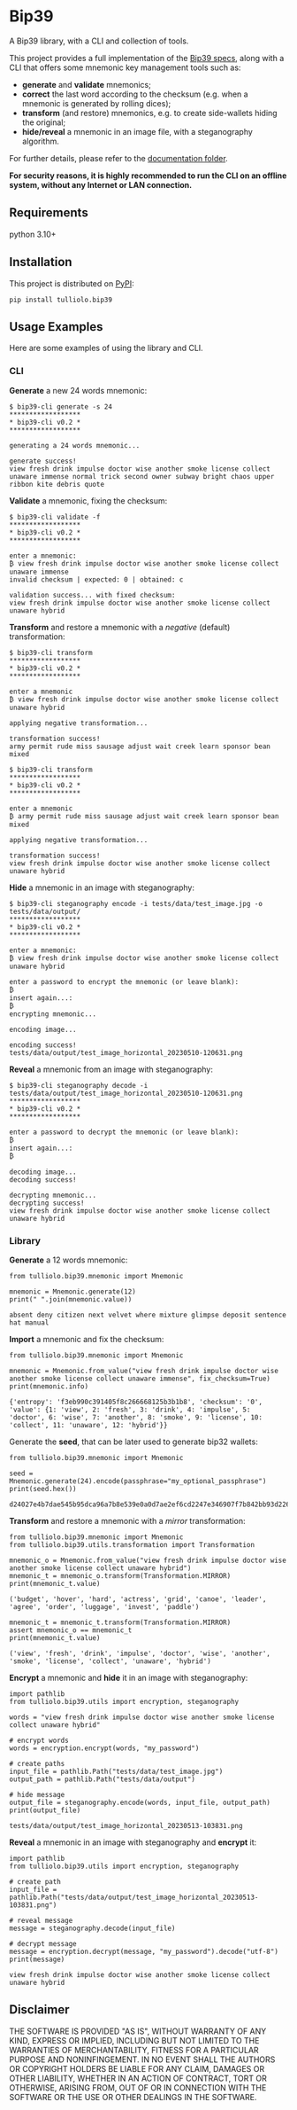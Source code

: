 # Bip39
A Bip39 library, with a CLI and collection of tools.

This project provides a full implementation of the [Bip39 specs](https://github.com/bitcoin/bips/blob/master/bip-0039.mediawiki), along with a CLI that offers some mnemonic key management tools such as:
- **generate** and **validate** mnemonics;
- **correct** the last word according to the checksum (e.g. when a mnemonic is generated by rolling dices);
- **transform** (and restore) mnemonics, e.g. to create side-wallets hiding the original;
- **hide/reveal** a mnemonic in an image file, with a steganography algorithm.

For further details, please refer to the [documentation folder](https://github.com/tulliolo/bip39/wiki).

**For security reasons, it is highly recommended to run the CLI on an offline system, without any Internet or LAN connection.**

## Requirements
python 3.10+

## Installation
This project is distributed on [PyPI](https://pypi.org/):
```
pip install tulliolo.bip39
```

## Usage Examples
Here are some examples of using the library and CLI.

### CLI
**Generate** a new 24 words mnemonic:
```
$ bip39-cli generate -s 24
******************
* bip39-cli v0.2 *
******************

generating a 24 words mnemonic...

generate success!
view fresh drink impulse doctor wise another smoke license collect unaware immense normal trick second owner subway bright chaos upper ribbon kite debris quote
```

**Validate** a mnemonic, fixing the checksum:
```
$ bip39-cli validate -f
******************
* bip39-cli v0.2 *
******************

enter a mnemonic:
₿ view fresh drink impulse doctor wise another smoke license collect unaware immense
invalid checksum | expected: 0 | obtained: c

validation success... with fixed checksum:
view fresh drink impulse doctor wise another smoke license collect unaware hybrid
```

**Transform** and restore a mnemonic with a _negative_ (default) transformation:
```
$ bip39-cli transform
******************
* bip39-cli v0.2 *
******************

enter a mnemonic
₿ view fresh drink impulse doctor wise another smoke license collect unaware hybrid

applying negative transformation...

transformation success!
army permit rude miss sausage adjust wait creek learn sponsor bean mixed

$ bip39-cli transform
******************
* bip39-cli v0.2 *
******************

enter a mnemonic
₿ army permit rude miss sausage adjust wait creek learn sponsor bean mixed

applying negative transformation...

transformation success!
view fresh drink impulse doctor wise another smoke license collect unaware hybrid
```

**Hide** a mnemonic in an image with steganography:
```
$ bip39-cli steganography encode -i tests/data/test_image.jpg -o tests/data/output/
******************
* bip39-cli v0.2 *
******************

enter a mnemonic:
₿ view fresh drink impulse doctor wise another smoke license collect unaware hybrid

enter a password to encrypt the mnemonic (or leave blank):
₿ 
insert again...:
₿ 
encrypting mnemonic...

encoding image...

encoding success!
tests/data/output/test_image_horizontal_20230510-120631.png
```

**Reveal** a mnemonic from an image with steganography:
```
$ bip39-cli steganography decode -i tests/data/output/test_image_horizontal_20230510-120631.png 
******************
* bip39-cli v0.2 *
******************

enter a password to decrypt the mnemonic (or leave blank):
₿ 
insert again...:
₿ 

decoding image...
decoding success!

decrypting mnemonic...
decrypting success!
view fresh drink impulse doctor wise another smoke license collect unaware hybrid
```

### Library
**Generate** a 12 words mnemonic:

```
from tulliolo.bip39.mnemonic import Mnemonic

mnemonic = Mnemonic.generate(12)
print(" ".join(mnemonic.value))

absent deny citizen next velvet where mixture glimpse deposit sentence hat manual
```

**Import** a mnemonic and fix the checksum:
```
from tulliolo.bip39.mnemonic import Mnemonic

mnemonic = Mnemonic.from_value("view fresh drink impulse doctor wise another smoke license collect unaware immense", fix_checksum=True)
print(mnemonic.info)

{'entropy': 'f3eb990c391405f8c266668125b3b1b8', 'checksum': '0', 'value': {1: 'view', 2: 'fresh', 3: 'drink', 4: 'impulse', 5: 'doctor', 6: 'wise', 7: 'another', 8: 'smoke', 9: 'license', 10: 'collect', 11: 'unaware', 12: 'hybrid'}}
```

Generate the **seed**, that can be later used to generate bip32 wallets:
```
from tulliolo.bip39.mnemonic import Mnemonic

seed = Mnemonic.generate(24).encode(passphrase="my_optional_passphrase")
print(seed.hex())

d24027e4b7dae545b95dca96a7b8e539e0a0d7ae2ef6cd2247e346907f7b842bb93d2268ee3bd28eede481b0ddab0b44f04ed49b4a4904ee7882677dd2677ac2
```

**Transform** and restore a mnemonic with a _mirror_ transformation:
```
from tulliolo.bip39.mnemonic import Mnemonic
from tulliolo.bip39.utils.transformation import Transformation

mnemonic_o = Mnemonic.from_value("view fresh drink impulse doctor wise another smoke license collect unaware hybrid")
mnemonic_t = mnemonic_o.transform(Transformation.MIRROR)
print(mnemonic_t.value)

('budget', 'hover', 'hard', 'actress', 'grid', 'canoe', 'leader', 'agree', 'order', 'luggage', 'invest', 'paddle')

mnemonic_t = mnemonic_t.transform(Transformation.MIRROR)
assert mnemonic_o == mnemonic_t
print(mnemonic_t.value)

('view', 'fresh', 'drink', 'impulse', 'doctor', 'wise', 'another', 'smoke', 'license', 'collect', 'unaware', 'hybrid')
```

**Encrypt** a mnemonic and **hide** it in an image with steganography:
```
import pathlib
from tulliolo.bip39.utils import encryption, steganography

words = "view fresh drink impulse doctor wise another smoke license collect unaware hybrid"

# encrypt words
words = encryption.encrypt(words, "my_password")

# create paths
input_file = pathlib.Path("tests/data/test_image.jpg")
output_path = pathlib.Path("tests/data/output")

# hide message
output_file = steganography.encode(words, input_file, output_path)
print(output_file)

tests/data/output/test_image_horizontal_20230513-103831.png
```

**Reveal** a mnemonic in an image with steganography and **encrypt** it:
```
import pathlib
from tulliolo.bip39.utils import encryption, steganography

# create path
input_file = pathlib.Path("tests/data/output/test_image_horizontal_20230513-103831.png")

# reveal message
message = steganography.decode(input_file)

# decrypt message
message = encryption.decrypt(message, "my_password").decode("utf-8")
print(message)

view fresh drink impulse doctor wise another smoke license collect unaware hybrid
```

## Disclaimer

THE SOFTWARE IS PROVIDED "AS IS", WITHOUT WARRANTY OF ANY KIND, EXPRESS OR IMPLIED, INCLUDING BUT NOT LIMITED TO THE WARRANTIES OF MERCHANTABILITY,
FITNESS FOR A PARTICULAR PURPOSE AND NONINFINGEMENT. IN NO EVENT SHALL THE AUTHORS OR COPYRIGHT HOLDERS BE LIABLE FOR ANY CLAIM, DAMAGES OR OTHER
LIABILITY, WHETHER IN AN ACTION OF CONTRACT, TORT OR OTHERWISE, ARISING FROM, OUT OF OR IN CONNECTION WITH THE SOFTWARE OR THE USE OR OTHER DEALINGS IN THE
SOFTWARE.
